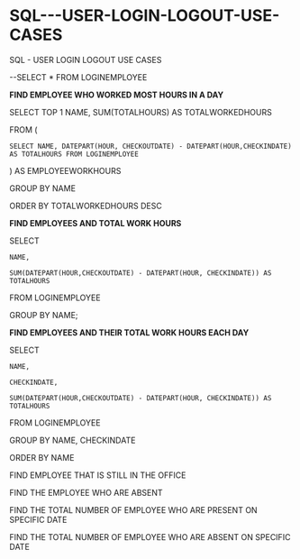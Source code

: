 # SQL---USER-LOGIN-LOGOUT-USE-CASES
SQL - USER LOGIN LOGOUT USE CASES

--SELECT * FROM LOGINEMPLOYEE

**FIND EMPLOYEE WHO WORKED MOST HOURS IN A DAY**

SELECT TOP 1 NAME, SUM(TOTALHOURS) AS TOTALWORKEDHOURS

FROM (

    SELECT NAME, DATEPART(HOUR, CHECKOUTDATE) - DATEPART(HOUR,CHECKINDATE) AS TOTALHOURS FROM LOGINEMPLOYEE
) AS EMPLOYEEWORKHOURS

GROUP BY NAME

ORDER BY TOTALWORKEDHOURS DESC

**FIND EMPLOYEES AND TOTAL WORK HOURS**

SELECT

    NAME,
    
    SUM(DATEPART(HOUR,CHECKOUTDATE) - DATEPART(HOUR, CHECKINDATE)) AS TOTALHOURS
    
FROM LOGINEMPLOYEE

GROUP BY NAME;

**FIND EMPLOYEES AND THEIR TOTAL WORK HOURS EACH DAY**

SELECT

    NAME,
    
	CHECKINDATE,
 
    SUM(DATEPART(HOUR,CHECKOUTDATE) - DATEPART(HOUR, CHECKINDATE)) AS TOTALHOURS
    
FROM LOGINEMPLOYEE

GROUP BY NAME, CHECKINDATE

ORDER BY NAME


FIND EMPLOYEE THAT IS STILL IN THE OFFICE

FIND THE EMPLOYEE WHO ARE ABSENT

FIND THE TOTAL NUMBER OF EMPLOYEE WHO ARE PRESENT ON SPECIFIC DATE

FIND THE TOTAL NUMBER OF EMPLOYEE WHO ARE ABSENT ON SPECIFIC DATE


